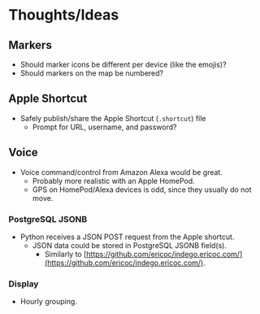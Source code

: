# Thoughts/Ideas

## Markers
- Should marker icons be different per device (like the emojis)?
- Should markers on the map be numbered?

## Apple Shortcut
- Safely publish/share the Apple Shortcut (`.shortcut`) file
  - Prompt for URL, username, and password?

## Voice
- Voice command/control from Amazon Alexa would be great.
  - Probably more realistic with an Apple HomePod.
  - GPS on HomePod/Alexa devices is odd, since they usually do not move.

### PostgreSQL JSONB
- Python receives a JSON POST request from the Apple shortcut.
  - JSON data could be stored in PostgreSQL JSONB field(s).
    - Similarly to [https://github.com/ericoc/indego.ericoc.com/](https://github.com/ericoc/indego.ericoc.com/).

### Display
- Hourly grouping.
